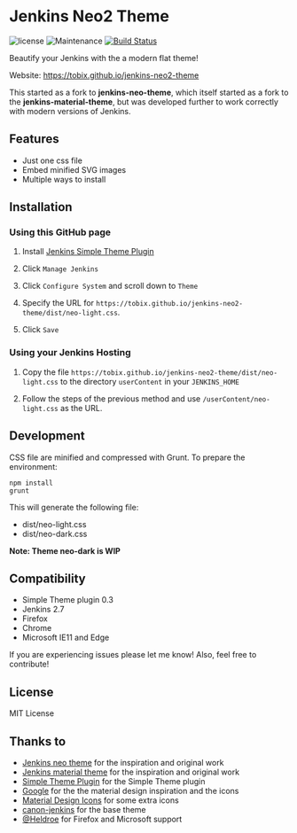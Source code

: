 # Jenkins Neo2 Theme

![license](https://img.shields.io/github/license/tobix/jenkins-neo2-theme.svg)
![Maintenance](https://img.shields.io/maintenance/yes/2018.svg)
[![Build Status](https://travis-ci.org/TobiX/jenkins-neo2-theme.svg?branch=master)](https://travis-ci.org/TobiX/jenkins-neo2-theme)

Beautify your Jenkins with the a modern flat theme!

Website: https://tobix.github.io/jenkins-neo2-theme

This started as a fork to **jenkins-neo-theme**, which itself started as a fork
to the **jenkins-material-theme**, but was developed further to work correctly
with modern versions of Jenkins.


## Features

* Just one css file
* Embed minified SVG images
* Multiple ways to install

<!-- ## Screenshots
![Screen 1](screens/screen1.png)   ![Screen 2](screens/screen2.png)   ![Screen 3](screens/screen3.png)    ![Screen 4](screens/screen4.png) -->


## Installation 

### Using this GitHub page

1. Install [Jenkins Simple Theme Plugin][simple]

2. Click `Manage Jenkins`

3. Click `Configure System` and scroll down to `Theme`

4. Specify the URL for `https://tobix.github.io/jenkins-neo2-theme/dist/neo-light.css`.

5. Click `Save`


### Using your Jenkins Hosting

1. Copy the file
   `https://tobix.github.io/jenkins-neo2-theme/dist/neo-light.css` to the
   directory `userContent` in your `JENKINS_HOME`

2. Follow the steps of the previous method and use `/userContent/neo-light.css`
   as the URL.


## Development

CSS file are minified and compressed with Grunt. To prepare the environment:

```
npm install
grunt
```

This will generate the following file:

- dist/neo-light.css
- dist/neo-dark.css

**Note: Theme neo-dark is WIP**

## Compatibility

- Simple Theme plugin 0.3
- Jenkins 2.7
- Firefox
- Chrome
- Microsoft IE11 and Edge

If you are experiencing issues please let me know! Also, feel free to contribute!

## License

MIT License

## Thanks to

- [Jenkins neo theme][neo] for the inspiration and original work
- [Jenkins material theme][material] for the inspiration and original work
- [Simple Theme Plugin][simple] for the Simple Theme plugin
- [Google][google] for the the material design inspiration and the icons
- [Material Design Icons][material-design-icons] for some extra icons
- [canon-jenkins][canon-jenkins] for the base theme
- [@Heldroe][heldroe] for Firefox and Microsoft support

[neo]: https://github.com/jenkins-contrib-themes/jenkins-neo-theme
[material]: https://github.com/afonsof/jenkins-material-theme
[simple]: https://wiki.jenkins-ci.org/display/JENKINS/Simple+Theme+Plugin
[google]: https://www.google.com/design/spec/material-design/introduction.html
[material-design-icons]: https://materialdesignicons.com/
[canon-jenkins]: https://github.com/rackerlabs/canon-jenkins
[heldroe]: https://github.com/Heldroe
